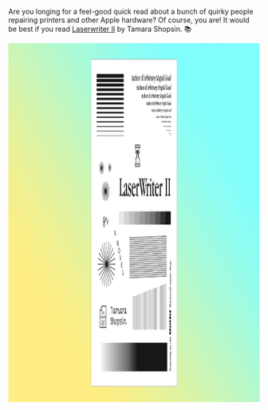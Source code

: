 ---
---

Are you longing for a feel-good quick read about a bunch of quirky people repairing printers and other Apple hardware? Of course, you are! It would be best if you read [Laserwriter Ⅱ](https://www.mcdbooks.com/books/laserwriter-ii) by Tamara Shopsin. 📚

<img src="/images/laserwriter.png" alt="Illustrated book cover emulating a test print from a printer: gradients, vertical and horizontal bars in grayscale. The text reads Author of Arbitrary Stupid Goal. LaserWriter Ⅱ – a novel. Tamara Shopsin. Featuring an old reliable Macintosh repair shop." width="1280" height="720" />
